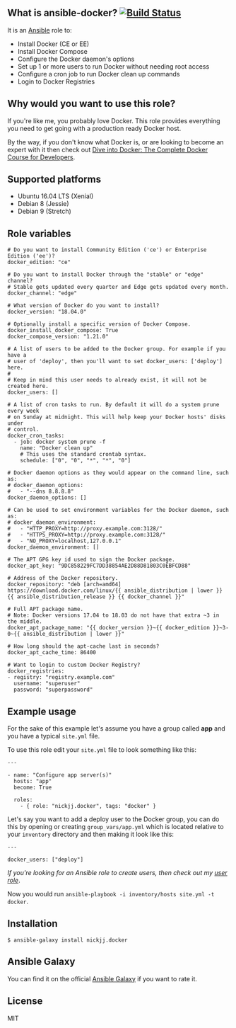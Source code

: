 ## What is ansible-docker? [![Build Status](https://secure.travis-ci.org/nickjj/ansible-docker.png)](http://travis-ci.org/nickjj/ansible-docker)

It is an [Ansible](http://www.ansible.com/home) role to:

- Install Docker (CE or EE)
- Install Docker Compose
- Configure the Docker daemon's options
- Set up 1 or more users to run Docker without needing root access
- Configure a cron job to run Docker clean up commands
- Login to Docker Registries

## Why would you want to use this role?

If you're like me, you probably love Docker. This role provides everything you
need to get going with a production ready Docker host.

By the way, if you don't know what Docker is, or are looking to become an expert
with it then check out
[Dive into Docker: The Complete Docker Course for Developers](https://diveintodocker.com/?utm_source=ansibledocker&utm_medium=github&utm_campaign=readmetop).

## Supported platforms

- Ubuntu 16.04 LTS (Xenial)
- Debian 8 (Jessie)
- Debian 9 (Stretch)

## Role variables

```
# Do you want to install Community Edition ('ce') or Enterprise Edition ('ee')?
docker_edition: "ce"

# Do you want to install Docker through the "stable" or "edge" channel?
# Stable gets updated every quarter and Edge gets updated every month.
docker_channel: "edge"

# What version of Docker do you want to install?
docker_version: "18.04.0"

# Optionally install a specific version of Docker Compose.
docker_install_docker_compose: True
docker_compose_version: "1.21.0"

# A list of users to be added to the Docker group. For example if you have a
# user of 'deploy', then you'll want to set docker_users: ['deploy'] here.
#
# Keep in mind this user needs to already exist, it will not be created here.
docker_users: []

# A list of cron tasks to run. By default it will do a system prune every week
# on Sunday at midnight. This will help keep your Docker hosts' disks under
# control. 
docker_cron_tasks:
  - job: docker system prune -f
    name: "Docker clean up"
    # This uses the standard crontab syntax. 
    schedule: ["0", "0", "*", "*", "0"]

# Docker daemon options as they would appear on the command line, such as:
# docker_daemon_options:
#   - "--dns 8.8.8.8"
docker_daemon_options: []

# Can be used to set environment variables for the Docker daemon, such as:
# docker_daemon_environment:
#   - "HTTP_PROXY=http://proxy.example.com:3128/"
#   - "HTTPS_PROXY=http://proxy.example.com:3128/"
#   - "NO_PROXY=localhost,127.0.0.1"
docker_daemon_environment: []

# The APT GPG key id used to sign the Docker package.
docker_apt_key: "9DC858229FC7DD38854AE2D88D81803C0EBFCD88"

# Address of the Docker repository.
docker_repository: "deb [arch=amd64] https://download.docker.com/linux/{{ ansible_distribution | lower }} {{ ansible_distribution_release }} {{ docker_channel }}"

# Full APT package name.
# Note: Docker versions 17.04 to 18.03 do not have that extra ~3 in the middle. 
docker_apt_package_name: "{{ docker_version }}~{{ docker_edition }}~3-0~{{ ansible_distribution | lower }}"

# How long should the apt-cache last in seconds?
docker_apt_cache_time: 86400

# Want to login to custom Docker Registry?
docker_registries:
- registry: "registry.example.com"
  username: "superuser"
  password: "superpassword"
```

## Example usage

For the sake of this example let's assume you have a group called **app** and
you have a typical `site.yml` file.

To use this role edit your `site.yml` file to look something like this:

```
---

- name: "Configure app server(s)"
  hosts: "app"
  become: True

  roles:
    - { role: "nickjj.docker", tags: "docker" }
```

Let's say you want to add a deploy user to the Docker group, you can do this by
opening or creating `group_vars/app.yml` which is located relative to your
`inventory` directory and then making it look like this:

```
---

docker_users: ["deploy"]
```

*If you're looking for an Ansible role to create users, then check out my
[user role](https://github.com/nickjj/ansible-user)*.

Now you would run `ansible-playbook -i inventory/hosts site.yml -t docker`.

## Installation

`$ ansible-galaxy install nickjj.docker`

## Ansible Galaxy

You can find it on the official
[Ansible Galaxy](https://galaxy.ansible.com/nickjj/docker/) if you want to
rate it.

## License

MIT
